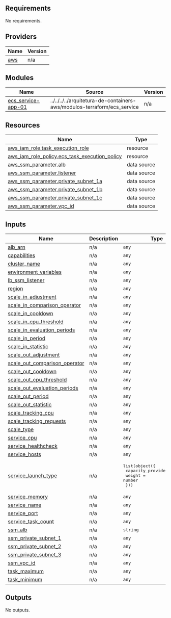 ## Requirements

No requirements.

## Providers

| Name | Version |
|------|---------|
| <a name="provider_aws"></a> [aws](#provider\_aws) | n/a |

## Modules

| Name | Source | Version |
|------|--------|---------|
| <a name="module_ecs_service-app-01"></a> [ecs\_service-app-01](#module\_ecs\_service-app-01) | ../../../../arquitetura-de-containers-aws/modulos-terraform/ecs_service | n/a |

## Resources

| Name | Type |
|------|------|
| [aws_iam_role.task_execution_role](https://registry.terraform.io/providers/hashicorp/aws/latest/docs/resources/iam_role) | resource |
| [aws_iam_role_policy.ecs_task_execution_policy](https://registry.terraform.io/providers/hashicorp/aws/latest/docs/resources/iam_role_policy) | resource |
| [aws_ssm_parameter.alb](https://registry.terraform.io/providers/hashicorp/aws/latest/docs/data-sources/ssm_parameter) | data source |
| [aws_ssm_parameter.listener](https://registry.terraform.io/providers/hashicorp/aws/latest/docs/data-sources/ssm_parameter) | data source |
| [aws_ssm_parameter.private_subnet_1a](https://registry.terraform.io/providers/hashicorp/aws/latest/docs/data-sources/ssm_parameter) | data source |
| [aws_ssm_parameter.private_subnet_1b](https://registry.terraform.io/providers/hashicorp/aws/latest/docs/data-sources/ssm_parameter) | data source |
| [aws_ssm_parameter.private_subnet_1c](https://registry.terraform.io/providers/hashicorp/aws/latest/docs/data-sources/ssm_parameter) | data source |
| [aws_ssm_parameter.vpc_id](https://registry.terraform.io/providers/hashicorp/aws/latest/docs/data-sources/ssm_parameter) | data source |

## Inputs

| Name | Description | Type | Default | Required |
|------|-------------|------|---------|:--------:|
| <a name="input_alb_arn"></a> [alb\_arn](#input\_alb\_arn) | n/a | `any` | n/a | yes |
| <a name="input_capabilities"></a> [capabilities](#input\_capabilities) | n/a | `any` | n/a | yes |
| <a name="input_cluster_name"></a> [cluster\_name](#input\_cluster\_name) | n/a | `any` | n/a | yes |
| <a name="input_environment_variables"></a> [environment\_variables](#input\_environment\_variables) | n/a | `any` | n/a | yes |
| <a name="input_lb_ssm_listener"></a> [lb\_ssm\_listener](#input\_lb\_ssm\_listener) | n/a | `any` | n/a | yes |
| <a name="input_region"></a> [region](#input\_region) | n/a | `any` | n/a | yes |
| <a name="input_scale_in_adjustment"></a> [scale\_in\_adjustment](#input\_scale\_in\_adjustment) | n/a | `any` | n/a | yes |
| <a name="input_scale_in_comparison_operator"></a> [scale\_in\_comparison\_operator](#input\_scale\_in\_comparison\_operator) | n/a | `any` | n/a | yes |
| <a name="input_scale_in_cooldown"></a> [scale\_in\_cooldown](#input\_scale\_in\_cooldown) | n/a | `any` | n/a | yes |
| <a name="input_scale_in_cpu_threshold"></a> [scale\_in\_cpu\_threshold](#input\_scale\_in\_cpu\_threshold) | n/a | `any` | n/a | yes |
| <a name="input_scale_in_evaluation_periods"></a> [scale\_in\_evaluation\_periods](#input\_scale\_in\_evaluation\_periods) | n/a | `any` | n/a | yes |
| <a name="input_scale_in_period"></a> [scale\_in\_period](#input\_scale\_in\_period) | n/a | `any` | n/a | yes |
| <a name="input_scale_in_statistic"></a> [scale\_in\_statistic](#input\_scale\_in\_statistic) | n/a | `any` | n/a | yes |
| <a name="input_scale_out_adjustment"></a> [scale\_out\_adjustment](#input\_scale\_out\_adjustment) | n/a | `any` | n/a | yes |
| <a name="input_scale_out_comparison_operator"></a> [scale\_out\_comparison\_operator](#input\_scale\_out\_comparison\_operator) | n/a | `any` | n/a | yes |
| <a name="input_scale_out_cooldown"></a> [scale\_out\_cooldown](#input\_scale\_out\_cooldown) | n/a | `any` | n/a | yes |
| <a name="input_scale_out_cpu_threshold"></a> [scale\_out\_cpu\_threshold](#input\_scale\_out\_cpu\_threshold) | n/a | `any` | n/a | yes |
| <a name="input_scale_out_evaluation_periods"></a> [scale\_out\_evaluation\_periods](#input\_scale\_out\_evaluation\_periods) | n/a | `any` | n/a | yes |
| <a name="input_scale_out_period"></a> [scale\_out\_period](#input\_scale\_out\_period) | n/a | `any` | n/a | yes |
| <a name="input_scale_out_statistic"></a> [scale\_out\_statistic](#input\_scale\_out\_statistic) | n/a | `any` | n/a | yes |
| <a name="input_scale_tracking_cpu"></a> [scale\_tracking\_cpu](#input\_scale\_tracking\_cpu) | n/a | `any` | n/a | yes |
| <a name="input_scale_tracking_requests"></a> [scale\_tracking\_requests](#input\_scale\_tracking\_requests) | n/a | `any` | n/a | yes |
| <a name="input_scale_type"></a> [scale\_type](#input\_scale\_type) | n/a | `any` | n/a | yes |
| <a name="input_service_cpu"></a> [service\_cpu](#input\_service\_cpu) | n/a | `any` | n/a | yes |
| <a name="input_service_healthcheck"></a> [service\_healthcheck](#input\_service\_healthcheck) | n/a | `any` | n/a | yes |
| <a name="input_service_hosts"></a> [service\_hosts](#input\_service\_hosts) | n/a | `any` | n/a | yes |
| <a name="input_service_launch_type"></a> [service\_launch\_type](#input\_service\_launch\_type) | n/a | <pre>list(object({<br>    capacity_provider = string<br>    weight            = number<br>  }))</pre> | n/a | yes |
| <a name="input_service_memory"></a> [service\_memory](#input\_service\_memory) | n/a | `any` | n/a | yes |
| <a name="input_service_name"></a> [service\_name](#input\_service\_name) | n/a | `any` | n/a | yes |
| <a name="input_service_port"></a> [service\_port](#input\_service\_port) | n/a | `any` | n/a | yes |
| <a name="input_service_task_count"></a> [service\_task\_count](#input\_service\_task\_count) | n/a | `any` | n/a | yes |
| <a name="input_ssm_alb"></a> [ssm\_alb](#input\_ssm\_alb) | n/a | `string` | n/a | yes |
| <a name="input_ssm_private_subnet_1"></a> [ssm\_private\_subnet\_1](#input\_ssm\_private\_subnet\_1) | n/a | `any` | n/a | yes |
| <a name="input_ssm_private_subnet_2"></a> [ssm\_private\_subnet\_2](#input\_ssm\_private\_subnet\_2) | n/a | `any` | n/a | yes |
| <a name="input_ssm_private_subnet_3"></a> [ssm\_private\_subnet\_3](#input\_ssm\_private\_subnet\_3) | n/a | `any` | n/a | yes |
| <a name="input_ssm_vpc_id"></a> [ssm\_vpc\_id](#input\_ssm\_vpc\_id) | n/a | `any` | n/a | yes |
| <a name="input_task_maximum"></a> [task\_maximum](#input\_task\_maximum) | n/a | `any` | n/a | yes |
| <a name="input_task_minimum"></a> [task\_minimum](#input\_task\_minimum) | n/a | `any` | n/a | yes |

## Outputs

No outputs.
